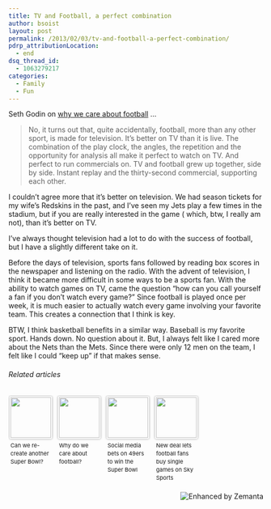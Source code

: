 ```yaml
---
title: TV and Football, a perfect combination
author: bsoist
layout: post
permalink: /2013/02/03/tv-and-football-a-perfect-combination/
pdrp_attributionLocation:
  - end
dsq_thread_id:
  - 1063279217
categories:
  - Family
  - Fun
---
```

Seth Godin on [why we care about football][1] …

> No, it turns out that, quite accidentally, football, more than any other sport, is made for television. It’s better on TV than it is live. The combination of the play clock, the angles, the repetition and the opportunity for analysis all make it perfect to watch on TV. And perfect to run commercials on. TV and football grew up together, side by side. Instant replay and the thirty-second commercial, supporting each other.

I couldn’t agree more that it’s better on television. We had season tickets for my wife’s Redskins in the past, and I’ve seen my Jets play a few times in the stadium, but if you are really interested in the game ( which, btw, I really am not), than it’s better on TV.

I’ve always thought television had a lot to do with the success of football, but I have a slightly different take on it.

Before the days of television, sports fans followed by reading box scores in the newspaper and listening on the radio. With the advent of television, I think it became more difficult in some ways to be a sports fan. With the ability to watch games on TV, came the question “how can you call yourself a fan if you don’t watch every game?” Since football is played once per week, it is much easier to actually watch every game involving your favorite team. This creates a connection that I think is key.

BTW, I think basketball benefits in a similar way. Baseball is my favorite sport. Hands down. No question about it. But, I always felt like I cared more about the Nets than the Mets. Since there were only 12 men on the team, I felt like I could “keep up” if that makes sense.

<h6 class="zemanta-related-title" style="font-size: 1em;">
  Related articles
</h6>

<ul class="zemanta-article-ul zemanta-article-ul-image" style="margin: 0; padding: 0; overflow: hidden;">
  <li class="zemanta-article-ul-li-image zemanta-article-ul-li" style="padding: 0; background: none; list-style: none; display: block; float: left; vertical-align: top; text-align: left; width: 84px; font-size: 11px; margin: 2px 10px 10px 2px;">
    <a style="box-shadow: 0px 0px 4px #999; padding: 2px; display: block; border-radius: 2px; text-decoration: none;" href="http://EarnedWeb.com/can-we-re-create-another-super-bowl/" target="_blank"><img style="padding: 0; margin: 0; border: 0; display: block; width: 80px; max-width: 100%;" alt="" src="http://i.zemanta.com/142662436_80_80.jpg" /></a><a style="display: block; overflow: hidden; text-decoration: none; line-height: 12pt; height: 80px; padding: 5px 2px 0 2px;" href="http://EarnedWeb.com/can-we-re-create-another-super-bowl/" target="_blank">Can we re-create another Super Bowl?</a>
  </li>
  <li class="zemanta-article-ul-li-image zemanta-article-ul-li" style="padding: 0; background: none; list-style: none; display: block; float: left; vertical-align: top; text-align: left; width: 84px; font-size: 11px; margin: 2px 10px 10px 2px;">
    <a style="box-shadow: 0px 0px 4px #999; padding: 2px; display: block; border-radius: 2px; text-decoration: none;" href="http://sethgodin.typepad.com/seths_blog/2013/02/why-do-we-care-about-football.html" target="_blank"><img style="padding: 0; margin: 0; border: 0; display: block; width: 80px; max-width: 100%;" alt="" src="http://i.zemanta.com/142645430_80_80.jpg" /></a><a style="display: block; overflow: hidden; text-decoration: none; line-height: 12pt; height: 80px; padding: 5px 2px 0 2px;" href="http://sethgodin.typepad.com/seths_blog/2013/02/why-do-we-care-about-football.html" target="_blank">Why do we care about football?</a>
  </li>
  <li class="zemanta-article-ul-li-image zemanta-article-ul-li" style="padding: 0; background: none; list-style: none; display: block; float: left; vertical-align: top; text-align: left; width: 84px; font-size: 11px; margin: 2px 10px 10px 2px;">
    <a style="box-shadow: 0px 0px 4px #999; padding: 2px; display: block; border-radius: 2px; text-decoration: none;" href="http://vator.tv/news/2013-01-31-social-media-bets-on-49ers-to-win-the-super-bowl" target="_blank"><img style="padding: 0; margin: 0; border: 0; display: block; width: 80px; max-width: 100%;" alt="" src="http://i.zemanta.com/142104551_80_80.jpg" /></a><a style="display: block; overflow: hidden; text-decoration: none; line-height: 12pt; height: 80px; padding: 5px 2px 0 2px;" href="http://vator.tv/news/2013-01-31-social-media-bets-on-49ers-to-win-the-super-bowl" target="_blank">Social media bets on 49ers to win the Super Bowl</a>
  </li>
  <li class="zemanta-article-ul-li-image zemanta-article-ul-li" style="padding: 0; background: none; list-style: none; display: block; float: left; vertical-align: top; text-align: left; width: 84px; font-size: 11px; margin: 2px 10px 10px 2px;">
    <a style="box-shadow: 0px 0px 4px #999; padding: 2px; display: block; border-radius: 2px; text-decoration: none;" href="http://www.standard.co.uk/news/uk/new-deal-lets-football-fans-buy-single-games-on-sky-sports-8474808.html" target="_blank"><img style="padding: 0; margin: 0; border: 0; display: block; width: 80px; max-width: 100%;" alt="" src="http://i.zemanta.com/141956708_80_80.jpg" /></a><a style="display: block; overflow: hidden; text-decoration: none; line-height: 12pt; height: 80px; padding: 5px 2px 0 2px;" href="http://www.standard.co.uk/news/uk/new-deal-lets-football-fans-buy-single-games-on-sky-sports-8474808.html" target="_blank">New deal lets football fans buy single games on Sky Sports</a>
  </li>
</ul>

<div class="zemanta-pixie" style="margin-top: 10px; height: 15px;">
  <a class="zemanta-pixie-a" title="Enhanced by Zemanta" href="http://www.zemanta.com/?px"><img class="zemanta-pixie-img" style="border: none; float: right;" alt="Enhanced by Zemanta" src="http://img.zemanta.com/zemified_h.png?x-id=feaa328a-bfb7-49a1-a5b0-4b25086d2f10" /></a>
</div>

 [1]: http://sethgodin.typepad.com/seths_blog/2013/02/why-do-we-care-about-football.html